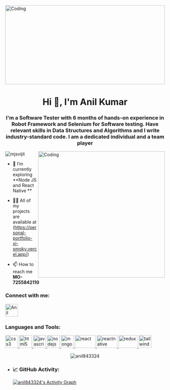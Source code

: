 
<img align="center" alt="Coding" width="100%" height="250px" src="https://tapendrapandey.com.np/wp-content/uploads/2020/09/head.gif" />
<h1 align="center">Hi 👋, I'm Anil Kumar</h1>
<h3 align="center">I'm a Software Tester with 6 months of hands-on experience in  Robot Framework and Selenium for Software testing. Have relevant skills in Data Structures and Algorithms and I write industry-standard code. I am a dedicated individual and a team player </h3>

<img align="right" alt="Coding" width="400" src="https://c.tenor.com/flflC6GFzO8AAAAd/sultan-alrefaei-programmer.gif" />

<p align="left"> <img src="https://komarev.com/ghpvc/?username=mjsvijit&label=Profile%20views&color=0e75b6&style=flat" alt="mjsvijit" /> </p>

- 🌱 I’m currently exploring **Node JS and React Native **

- 👨‍💻 All of my projects are available at (https://personal-portfolio-xi-smoky.vercel.app/)

- 📫 How to reach me **MO-7255842110**

<h3 align="left">Connect with me:</h3>
<p align="left">
<a href="https://www.linkedin.com/in/anilkumareth/" target="blank"><img align="center" src="https://www.shutterstock.com/image-photo/kiev-ukraine-june-7-2015-260nw-285114926.jpg" alt="Anil Kumar" height="40" width="40" /></a>
</p>

<h3 align="left">Languages and Tools:</h3>
<p align="left">  <a href="https://www.w3schools.com/css/" target="_blank" rel="noreferrer"> <img src="https://upload.wikimedia.org/wikipedia/commons/thumb/d/d5/CSS3_logo_and_wordmark.svg/1200px-CSS3_logo_and_wordmark.svg.png" alt="css3" width="40" height="40"/> </a> <a href="https://www.w3.org/html/" target="_blank" rel="noreferrer"> <img src="https://img.freepik.com/free-icon/html5_318-903450.jpg" alt="html5" width="40" height="40"/> </a> <a href="https://developer.mozilla.org/en-US/docs/Web/JavaScript" target="_blank" rel="noreferrer"> <img src="https://cdn.pixabay.com/photo/2015/04/23/17/41/javascript-736400__340.png" alt="javascript" width="40" height="40"/> </a> <a href="https://nodejs.org" target="_blank" rel="noreferrer"> <img src="https://th.bing.com/th/id/OIP.CTvVfHEeovAx-0V5-dqVRwHaHa?pid=ImgDet&rs=1" alt="nodejs" width="40" height="40"/> </a>  <a href="https://www.mongodb.com/" target="_blank" rel="noreferrer"> <img src="https://th.bing.com/th/id/R.7063eb8e10acb0662c67a0ba8240ac5f?rik=YrAesYAoiFx5wA&riu=http%3a%2f%2fmongodb-js.github.io%2fleaf%2fmongodb-leaf_256x256%402x.png&ehk=5Ug6TZrcyZuwviLRBfpmkFmsiMo6zE9FN6IeX2CgokE%3d&risl=&pid=ImgRaw&r=0" alt="mongodb" width="40" height="40"/> </a>  <a href="https://reactjs.org/" target="_blank" rel="noreferrer"> <img src="https://www.datocms-assets.com/45470/1631110818-logo-react-js.png" alt="react" width="65" height="40"/> </a> <a href="https://reactnative.dev/" target="_blank" rel="noreferrer"> <img src="https://www.datocms-assets.com/45470/1631026680-logo-react-native.png" alt="reactnative" width="65" height="40"/> </a> <a href="https://redux.js.org" target="_blank" rel="noreferrer"> <img src="https://cdn.zapier.com/storage/blog/4ec8fc7dc3a75758a3913bab9e5a4fd8_2.500x278.png" alt="redux" width="60" height="40"/> </a> <a href="https://tailwindcss.com/" target="_blank" rel="noreferrer"> <img src="https://hight.io/_nuxt/img/tailwind.3558838.png" alt="tailwindcss" width="40" height="40"/> </a> </p>


<p align="center"><img align="center" src="https://github-readme-streak-stats.herokuapp.com/?user=anil843324&theme=dark&hide_border=true"
                alt="anil843324" /></p>

- ### 📈 GitHub Activity:
  <a href="https://github.com/anil843324/github-readme-activity-graph"><img alt="anil843324's Activity Graph" src="https://activity-graph.herokuapp.com/graph?username=anil843324&bg_color=1F222E&color=F8D866&line=F85D7F&point=FFFFFF&hide_border=true" /></a>
  


<!---
anil843324/anil843324 is a ✨ special ✨ repository because its `README.md` (this file) appears on your GitHub profile.
You can click the Preview link to take a look at your changes.
--->
